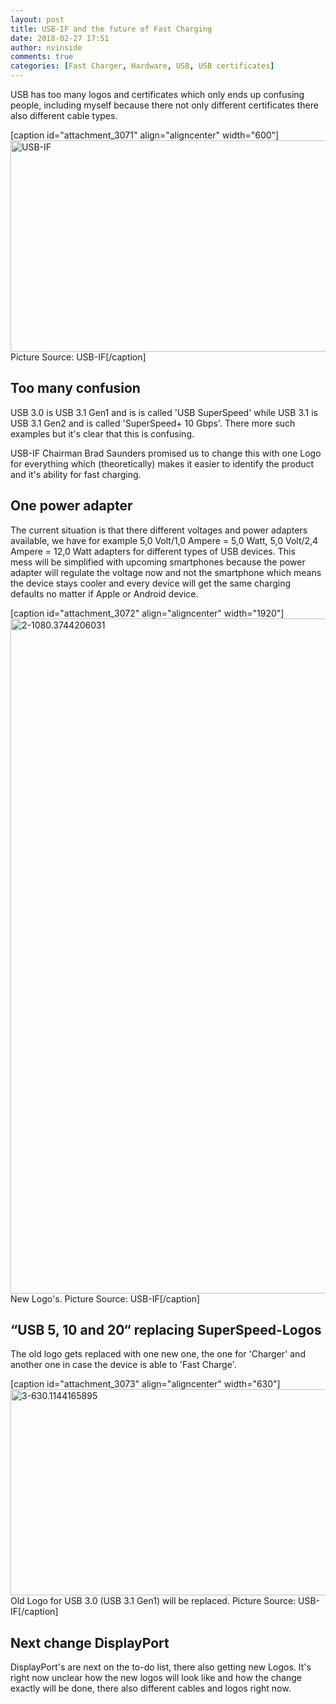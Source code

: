 ```yaml
---
layout: post
title: USB-IF and the future of Fast Charging
date: 2018-02-27 17:51
author: nvinside
comments: true
categories: [Fast Charger, Hardware, USB, USB certificates]
---
```

USB has too many logos and certificates which only ends up confusing people, including myself because there not only different certificates there also different cable types.

[caption id="attachment_3071" align="aligncenter" width="600"]<img class=" size-full wp-image-3071 aligncenter" src="https://chefkochblog.files.wordpress.com/2018/02/usb-if.jpg" alt="USB-IF" width="600" height="338" /> Picture Source: USB-IF[/caption]

<!--more-->

<h2>Too many confusion</h2>

USB 3.0 is USB 3.1 Gen1 and is is called 'USB SuperSpeed' while USB 3.1 is USB 3.1 Gen2 and is called 'SuperSpeed+ 10 Gbps'. There more such examples but it's clear that this is confusing.

USB-IF Chairman Brad Saunders promised us to change this with one Logo for everything which (theoretically) makes it easier to identify the product and it's ability for fast charging.

<h2>One power adapter</h2>

The current situation is that there different voltages and power adapters available, we have for example 5,0 Volt/1,0 Ampere = 5,0 Watt, 5,0 Volt/2,4 Ampere = 12,0 Watt adapters for different types of USB devices. This mess will be simplified with upcoming smartphones because the power adapter will regulate the voltage now and not the smartphone which means the device stays cooler and every device will get the same charging defaults no matter if Apple or Android device.

[caption id="attachment_3072" align="aligncenter" width="1920"]<img class="alignnone size-full wp-image-3072" src="https://chefkochblog.files.wordpress.com/2018/02/2-1080-3744206031.jpg" alt="2-1080.3744206031" width="1920" height="1080" /> New Logo's. Picture Source: USB-IF[/caption]

<h2>“USB 5, 10 and 20“ replacing SuperSpeed-Logos</h2>

The old logo gets replaced with one new one, the one for 'Charger' and another one in case the device is able to 'Fast Charge'.

[caption id="attachment_3073" align="aligncenter" width="630"]<img class=" size-full wp-image-3073 aligncenter" src="https://chefkochblog.files.wordpress.com/2018/02/3-630-1144165895.jpg" alt="3-630.1144165895" width="630" height="330" /> Old Logo for USB 3.0 (USB 3.1 Gen1) will be replaced. Picture Source: USB-IF[/caption]

<h2>Next change DisplayPort</h2>

DisplayPort's are next on the to-do list, there also getting new Logos. It's right now unclear how the new logos will look like and how the change exactly will be done, there also different cables and logos right now.
